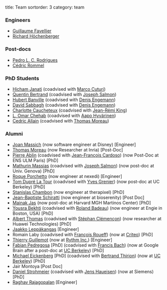 title: Team
sortorder: 3
category: team

<!-- ### Post Docs -->

### Engineers

  - [Guillaume Favellier](https://github.com/GuillaumeFavelier)
  - [Richard Höchenberger](https://hoechenberger.net/)

### Post-docs

  - [Pedro L. C. Rodrigues](https://scholar.google.fr/citations?user=8Jiux08AAAAJ&hl=en)
  - [Cédric Rommel](https://cedricrommel.github.io/)

### PhD Students

  - [Hicham Janati](https://hichamjanati.github.io) (coadvised with [Marco Cuturi](http://marcocuturi.net/))
  - [Quentin Bertrand](https://qb3.github.io/) (coadvised with [Joseph Salmon](http://josephsalmon.eu))
  - [Hubert Banville](https://hubertjb.github.io/) (coadvised with [Denis Engemann](http://www.denis-engemann.de/))
  - [David Sabbagh](https://github.com/DavidSabbagh) (coadvised with [Denis Engemann](http://www.denis-engemann.de/))
  - [Charlotte Caucheteux](https://www.researchgate.net/profile/Charlotte_Caucheteux) (coadvised with [Jean-Rémi King](https://lsp.dec.ens.fr/fr/member/64687/jean-remi-king))
  - [L. Omar Chehab](https://l-omar-chehab.github.io/) (coadvised with [Aapo Hyvärinen](https://www.cs.helsinki.fi/u/ahyvarin/))
  - [Cedric Allain](https://github.com/CedricAllain) (coadvised with [Thomas Moreau](https://tommoral.github.io/about.html))

### Alumni

  - [Joan Massich](https://github.com/massich) (now software engineer at Disney) [Engineer]
  - [Thomas Moreau](https://tommoral.github.io/about.html) (now Researcher at Inria) [Post-Doc]
  - [Pierre Ablin](https://pierreablin.com) (coadvised with [Jean-François Cardoso](http://perso.telecom-paristech.fr/~cardoso/)) (now Post-Doc at ENS ULM Paris) [PhD]
  - [Mathurin Massias](https://mathurinm.github.io) (coadvised with [Joseph Salmon](http://josephsalmon.eu)) (now post-doc at Univ. Genova) [PhD]
  - [Roque Porchetto](https://www.linkedin.com/in/roque-porchetto-74897b31/) (now engineer at nexedi) [Engineer]
  - [Tom Dupré La Tour](https://www.researchgate.net/profile/Tom_Dupre_La_Tour) (coadvised with [Yves Grenier](http://perso.telecom-paristech.fr/~grenier/)) (now post-doc at UC Berkeley) [PhD]
  - [Stanislas Chambon](https://slasnista.github.io) (now engineer at therapixel) [PhD]
  - [Jean-Baptiste Schiratti](https://scholar.google.fr/citations?user=PBEJzOcAAAAJ&hl=fr) (now engineer at bioserenity) [Post Doc]
  - [Mainak Jas](http://perso.telecom-paristech.fr/~mjas/) (now post-doc at Harvard MGH Martinos Center) [PhD]
  - [Yousra Bekhti](https://sites.google.com/site/yousrabekhti/) (coadvised with [Roland Badeau](http://perso.telecom-paristech.fr/~rbadeau/)) (now engineer at Engie in Boston, USA) [PhD]
  - [Albert Thomas](https://albertcthomas.github.io/) (coadvised with [Stéphan Clémençon](http://perso.telecom-paristech.fr/~clemenco/Home.html)) (now researcher at Huawei Technologies) [PhD]
  - [Jaakko Leppäkangas](https://github.com/jaeilepp) [Engineer]
  - Romain Laby (coadvised with [François Roueff](http://perso.telecom-paristech.fr/~roueff/)) (now at [Criteo](http://www.criteo.com)) [PhD]
  - [Thierry Guillemot](https://github.com/tguillemot) (now at [Rythm Inc.](https://dreem.com/fr/)) [Engineer]
  - [Fabian Pedregosa](http://fseoane.net/) [PhD] (coadvised with [Francis Bach](http://www.di.ens.fr/~fbach/)) (now at Google Brain after a post-doc at [UC Berkeley](http://www.berkeley.edu/)) [PhD]
  - [Michael Eickenberg](http://eickenberg.github.io/) [PhD] (coadvised with [Bertrand Thirion](http://parietal.saclay.inria.fr/Members/bertrand-thirion)) (now at [UC Berkeley](http://www.berkeley.edu/)) [PhD]
  - Jair Montoya [Post Doc]
  - [Daniel Strohmeier](https://www.tu-ilmenau.de/bmti/fachgebiete/biomedizinische-technik/dipl-ing-daniel-strohmeier/) (coadvised with [Jens Haueisen](https://www.tu-ilmenau.de/bmti/fachgebiete/biomedizinische-technik/prof-dr-ing-habil-jens-haueisen/)) (now at Siemens) [PhD]
  - [Raghav Rajagopalan](https://github.com/rvraghav93) [Engineer]

